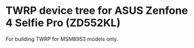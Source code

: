 TWRP device tree for ASUS Zenfone 4 Selfie Pro (ZD552KL)
========================================================

For building TWRP for MSM8953 models only.
